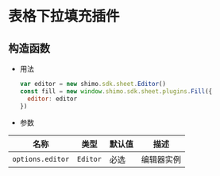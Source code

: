 # 表格下拉填充插件

## 构造函数

* 用法

  ```js
  var editor = new shimo.sdk.sheet.Editor()
  const fill = new window.shimo.sdk.sheet.plugins.Fill({
    editor: editor
  })
  ```

* 参数

|名称|类型|默认值|描述|
| -- | -- | -- | -- |
| `options.editor` | `Editor` | 必选 | 编辑器实例 |
